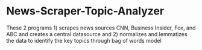 # News-Scraper-Topic-Analyzer
These 2 programs 1) scrapes news sources CNN, Business Insider, Fox, and ABC and creates a central datasource and 2) normalizes and lemmatizes the data to identify the key topics through bag of words model
